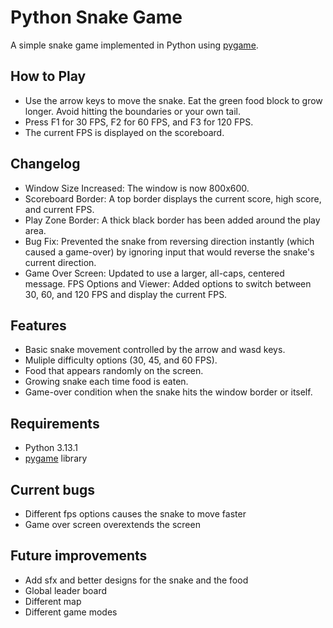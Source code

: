 # Python Snake Game

A simple snake game implemented in Python using [pygame](https://www.pygame.org/).

## How to Play
- Use the arrow keys to move the snake.
Eat the green food block to grow longer.
Avoid hitting the boundaries or your own tail.
- Press F1 for 30 FPS, F2 for 60 FPS, and F3 for 120 FPS.
- The current FPS is displayed on the scoreboard.

## Changelog
- Window Size Increased: The window is now 800x600.
- Scoreboard Border: A top border displays the current score, high score, and current FPS.
- Play Zone Border: A thick black border has been added around the play area.
- Bug Fix: Prevented the snake from reversing direction instantly (which caused a game-over) by ignoring input that would reverse the snake's current direction.
- Game Over Screen: Updated to use a larger, all-caps, centered message.
FPS Options and Viewer: Added options to switch between 30, 60, and 120 FPS and display the current FPS.

## Features

- Basic snake movement controlled by the arrow and wasd keys.
- Muliple difficulty options (30, 45, and 60 FPS).
- Food that appears randomly on the screen.
- Growing snake each time food is eaten.
- Game-over condition when the snake hits the window border or itself.

## Requirements

- Python 3.13.1
- [pygame](https://www.pygame.org/) library

## Current bugs
- Different fps options causes the snake to move faster
- Game over screen overextends the screen

## Future improvements
- Add sfx and better designs for the snake and the food
- Global leader board
- Different map
- Different game modes

